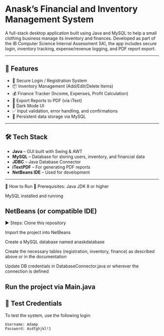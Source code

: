 # Anask’s Financial and Inventory Management System

A full-stack desktop application built using Java and MySQL to help a small clothing business manage its inventory and finances. Developed as part of the IB Computer Science Internal Assessment (IA), the app includes secure login, inventory tracking, expense/revenue logging, and PDF report export.

---

## 🧩 Features

- 🔐 Secure Login / Registration System  
- 📦 Inventory Management (Add/Edit/Delete Items)  
- 💰 Finance Tracker (Income, Expenses, Profit Calculation)  
- 📄 Export Reports to PDF (via iText)  
- 🌙 Dark Mode UI  
- ✅ Input validation, error handling, and confirmations  
- 💾 Persistent data storage via MySQL  

---

## 🛠️ Tech Stack

- **Java** – GUI built with Swing & AWT  
- **MySQL** – Database for storing users, inventory, and financial data  
- **JDBC** – Java Database Connector  
- **iTextPDF** – For generating PDF reports  
- **NetBeans IDE** – Used for development  

---
🚀 How to Run
🧰 Prerequisites:
Java JDK 8 or higher

MySQL installed and running

NetBeans (or compatible IDE)
---
▶️ Steps:
Clone this repository

Import the project into NetBeans

Create a MySQL database named anaskdatabase

Create the necessary tables (registration, inventory, finance) as described above or in the documentation

Update DB credentials in DatabaseConnector.java or wherever the connection is defined

Run the project via Main.java
---

## 🧪 Test Credentials

To test the system, use the following login:

```txt
Username: Adamp
Password: Asdfghjkl!1



